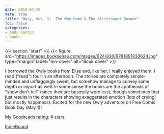 ```yaml
---
date: 2010-04-29
meta: true
title: "Owly, Vol. 1:  The Way Home & The Bittersweet Summer"
toc: false
categories:
- Andy Runton
- books
---
```


{{< section "start" >}}
{{< figure src="https://images.booksense.com/images/624/830/9781891830624.jpg" type="margin" label="mn-cover" alt="Book cover" >}}

I borrowed the Owly books from Elise and, like her, I really enjoyed them. I read ("read") four in an afternoon. The stories are completely simple-minded and unflaggingly sweet, but somehow manage to convey some depth or import as well. In some sense the books are the apotheosis of "show don't tell" (since they are basically wordless), though sometimes that just results in the characters showing exaggerated emotion (lots of crying! but mostly happiness). Excited for the new Owly adventure on Free Comic Book Day (May 1)!

[My Goodreads rating: 4 stars](https://www.goodreads.com/review/show/100671632)  

[IndieBound](https://www.indiebound.org/book/9781891830624)
